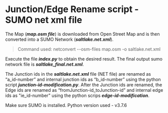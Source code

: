 # Junction/Edge Rename script - SUMO net xml file

The Map (***map.osm file***) is downloaded from Open Street Map and is then converted into a SUMO Network (***saltlake.net.xml***).
>Command used: netconvert --osm-files map.osm -o saltlake.net.xml

Execute the file ***index.py*** to obtain the desired result. The final output sumo network file is ***saltlake_final.net.xml***.

The Junction ids in the ***saltlake.net.xml*** file (NET file) are renamed as “a_id-number” and internal
junction ids as “b_id-number” using the python script ***junction-id-modification.py***. 
After the Junction ids are renamed, the Edge ids are renamed as “fromJunction-id_toJunction-id” 
and internal edge ids as "ie_id-number" using the python scrips ***edge-id-modification***.

Make sure SUMO is installed.
Python version used - v3.7.6
